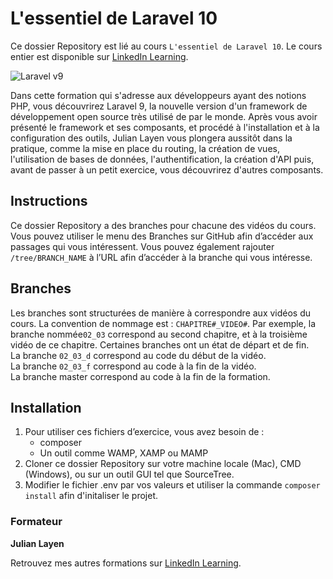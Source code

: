#  L'essentiel de Laravel 10

Ce dossier Repository est lié au cours `L'essentiel de Laravel 10`. Le cours entier est disponible sur [LinkedIn Learning][lil-course-url].

![Laravel v9][lil-thumbnail-url]

Dans cette formation qui s'adresse aux développeurs ayant des notions PHP, vous découvrirez Laravel 9, la nouvelle version d'un framework de développement open source très utilisé de par le monde. Après vous avoir présenté le framework et ses composants, et procédé à l'installation et à la configuration des outils, Julian Layen vous plongera aussitôt dans la pratique, comme la mise en place du routing, la création de vues, l'utilisation de bases de données, l'authentification, la création d'API puis, avant de passer à un petit exercice, vous découvrirez d'autres composants.

## Instructions

Ce dossier Repository a des branches pour chacune des vidéos du cours. Vous pouvez utiliser le menu des Branches sur GitHub afin d’accéder aux passages qui vous intéressent. Vous pouvez également rajouter `/tree/BRANCH_NAME` à l’URL afin d’accéder à la branche qui vous intéresse.

## Branches

Les branches sont structurées de manière à correspondre aux vidéos du cours. La convention de nommage est : `CHAPITRE#_VIDEO#`. Par exemple, la branche nommée`02_03` correspond au second chapitre, et à la troisième vidéo de ce chapitre. Certaines branches ont un état de départ et de fin.  
La branche `02_03_d` correspond au code du début de la vidéo.  
La branche `02_03_f` correspond au code à la fin de la vidéo.  
La branche master correspond au code à la fin de la formation.

## Installation

1. Pour utiliser ces fichiers d’exercice, vous avez besoin de :
   - composer
   - Un outil comme WAMP, XAMP ou MAMP
2. Cloner ce dossier Repository sur votre machine locale (Mac), CMD (Windows), ou sur un outil GUI tel que SourceTree.
3. Modifier le fichier .env par vos valeurs et utiliser la commande `composer install` afin d'initaliser le projet.

### Formateur

**Julian Layen**

Retrouvez mes autres formations sur [LinkedIn Learning][lil-URL-trainer].

[0]: # (Replace these placeholder URLs with actual course URLs)
[lil-course-url]: https://www.linkedin.com/learning/l-essentiel-de-laravel-10
[lil-thumbnail-url]: https://cdn.lynda.com/course/2478014/2478014-1653383526220-16x9.jpg
[lil-URL-trainer]: https://www.linkedin.com/learning/instructors/julian-layen
